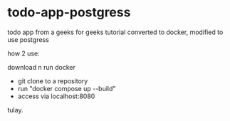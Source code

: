 # todo-app-postgress

todo app from a geeks for geeks tutorial converted to docker, modified to use postgress

how 2 use:

download n run docker
- git clone to a repository
- run "docker compose up --build"
- access via localhost:8080

tulay.
